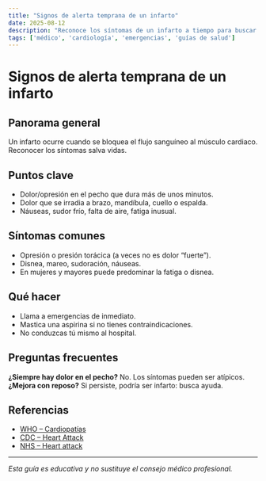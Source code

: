 ```yaml
---
title: "Signos de alerta temprana de un infarto"
date: 2025-08-12
description: "Reconoce los síntomas de un infarto a tiempo para buscar atención urgente."
tags: ['médico', 'cardiología', 'emergencias', 'guías de salud']
---
```


# Signos de alerta temprana de un infarto

## Panorama general
Un infarto ocurre cuando se bloquea el flujo sanguíneo al músculo cardiaco. Reconocer los síntomas salva vidas.

## Puntos clave
- Dolor/opresión en el pecho que dura más de unos minutos.
- Dolor que se irradia a brazo, mandíbula, cuello o espalda.
- Náuseas, sudor frío, falta de aire, fatiga inusual.

## Síntomas comunes
- Opresión o presión torácica (a veces no es dolor “fuerte”).
- Disnea, mareo, sudoración, náuseas.
- En mujeres y mayores puede predominar la fatiga o disnea.

## Qué hacer
- Llama a emergencias de inmediato.
- Mastica una aspirina si no tienes contraindicaciones.
- No conduzcas tú mismo al hospital.

## Preguntas frecuentes
**¿Siempre hay dolor en el pecho?** No. Los síntomas pueden ser atípicos.  
**¿Mejora con reposo?** Si persiste, podría ser infarto: busca ayuda.


## Referencias
- [WHO – Cardiopatías](https://www.who.int/health-topics/cardiovascular-diseases)
- [CDC – Heart Attack](https://www.cdc.gov/heartdisease/heart_attack.htm)
- [NHS – Heart attack](https://www.nhs.uk/conditions/heart-attack/)

---

*Esta guía es educativa y no sustituye el consejo médico profesional.*

